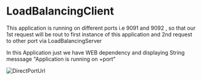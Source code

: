 # LoadBalancingClient

This application is running on different ports i.e 9091 and 9092 , so that our 1st request will be rout to first instance of this application and 2nd request to other port via LoadBalancingServer

In this Application just we have WEB dependency and displaying String messsage "Application is running on +port"

![DirectPortUrl]()


